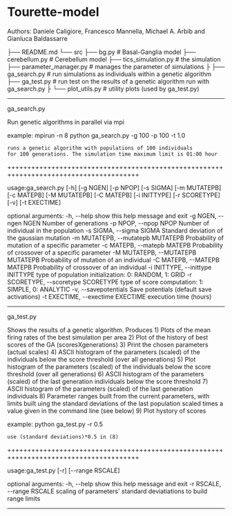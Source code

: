 # Tourette-model
Authors: Daniele Caligiore, Francesco Mannella, Michael A. Arbib and Gianluca Baldassarre


├── README.md
└── src
    ├── bg.py                   # Basal-Ganglia model
    ├── cerebellum.py           # Cerebellum model
    ├── tics_simulation.py      # the simulation 
    ├── parameter_manager.py    # manages the parameter of simulations
    ├
    ├── ga_search.py            # run simulations as individuals within a genetic algorithm
    ├── ga_test.py              # run test on the results of a genetic algorithm run with ga_search.py
    ├
    └── plot_utils.py           # utility plots (used by ga_test.py)

---------------------------------------------------------------------------------------
ga_search.py

Run genetic algorithms in parallel via mpi

example: mpirun -n 8 python ga_search.py -g 100 -p 100 -t 1.0

    runs a genetic algorithm with populations of 100 individuals
    for 100 generations. The simulation time maximum limit is 01:00 hour 

+++++++++++++++++++++++++++++++++++++++++++++++++++++++++++++++++++++++++++++++++++++++

usage:ga_search.py [-h] [-g NGEN] [-p NPOP] [-s SIGMA] [-m MUTATEPB] [-c MATEPB]
                   [-M MUTATEPB] [-C MATEPB] [-i INITTYPE] [-r SCORETYPE] [-v]
                   [-t EXECTIME]

optional arguments:
  -h, --help            show this help message and exit
  -g NGEN, --ngen NGEN  Number of generations
  -p NPOP, --npop NPOP  Number of individual in the population
  -s SIGMA, --sigma SIGMA
                        Standard deviation of the gaussian mutation
  -m MUTATEPB, --mutatepb MUTATEPB
                        Probability of mutation of a specific parameter
  -c MATEPB, --matepb MATEPB
                        Probability of crossover of a specific parameter
  -M MUTATEPB, --MUTATEPB MUTATEPB
                        Probability of mutation of an individual
  -C MATEPB, --MATEPB MATEPB
                        Probability of crossover of an individual
  -i INITTYPE, --inittype INITTYPE
                        type of population initialization: 0: RANDOM, 1: GRID
  -r SCORETYPE, --scoretype SCORETYPE
                        type of score computation: 1: SIMPLE, 0: ANALYTIC
  -v, --savepotentials  Save potentials (default save activations)
  -t EXECTIME, --exectime EXECTIME
                        execution time (hours)


---------------------------------------------------------------------------------------

ga_test.py

Shows the results of a genetic algorithm.
Produces 
    1) Plots of the mean firing rates of the best simulation per area
    2) Plot of the history of best scores of the GA (scoresXgenerations)
    3) Print the chosen parameters (actual scales)
    4) ASCII histogram of the parameters (scaled) of the individuals
       below the score threshold (over all generations)
    5) Plot histogram of the parameters (scaled) of the individuals 
       below the score threshold (over all generations)
    6) ASCII histogram of the parameters (scaled) of the last generation 
       individuals below the score threshold
    7) ASCII histogram of the parameters (scaled) of the last generation 
       individuals 
    8) Parameter ranges built from the current parameters, with limits 
       built uing the standard deviations of the last population scaled 
       times a value given in the command line (see below)
    9) Plot hystory of scores


example: python ga_test.py -r 0.5

    use (standard deviations)*0.5 in (8)

+++++++++++++++++++++++++++++++++++++++++++++++++++++++++++++++++++++++++++++++++++++++

usage:ga_test.py [-r] [--range RSCALE]

optional arguments:
  -h, --help                 show this help message and exit
  -r RSCALE, --range RSCALE  scaling of parameters' standard deviatiations
                   to  build range limits

---------------------------------------------------------------------------------------
